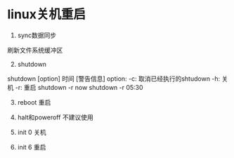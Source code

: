 # linux关机重启

1. sync数据同步

刷新文件系统缓冲区

2. shutdown

shutdown [option] 时间 [警告信息]
option:
  -c:       取消已经执行的shtudown
  -h:       关机
  -r:       重启
shutdown -r now
shutdown -r 05:30

3. reboot         重启

4. halt和poweroff  不建议使用

5. init 0         关机
6. init 6         重启